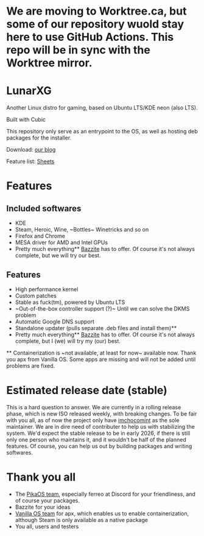 # We are moving to Worktree.ca, but some of our repository wuold stay here to use GitHub Actions. This repo will be in sync with the Worktree mirror.


# LunarXG
Another Linux distro for gaming, based on Ubuntu LTS/KDE neon (also LTS).

Built with Cubic

This repository only serve as an entrypoint to the OS, as well as hosting deb packages for the installer.

Download: [our blog](https://lunarxg.blogspot.com/)

Feature list: [Sheets](https://docs.google.com/spreadsheets/d/1wKk-0dvnGB0Ja7vv5-luP0XeHk3fN2zPTNZ8jDKoaEc/edit?usp=sharing)

# Features
## Included softwares
- KDE
- Steam, Heroic, Wine, ~Bottles~ Winetricks and so on
- Firefox and Chrome
- MESA driver for AMD and Intel GPUs
- Pretty much everything** [Bazzite](https://github.com/ublue-os/bazzite) has to offer. Of course it's not always complete, but we will try our best.


## Features
- High performance kernel
- Custom patches
- Stable as fuck(tm), powered by Ubuntu LTS
- ~Out-of-the-box controller support (?)~ Until we can solve the DKMS problem
- Automatic Google DNS support
- Standalone updater (pulls separate .deb files and install them)**
- Pretty much everything** [Bazzite](https://github.com/ublue-os/bazzite) has to offer. Of course it's not always complete, but I (we) will try my (our) best.

** Containerization is ~not available, at least for now~ available now. Thank you apx from Vanilla OS. Some apps are missing and will not be added until problems are fixed.

# Estimated release date (stable)
This is a hard question to answer. We are currently in a rolling release phase, which is new ISO released weekly, with breaking changes. To be fair with you all, as of now the project only have [imchocomint](https://github.com/imchocomint) as the sole maintainer. We are in dire need of contributer to help us with stabilizing the system. We'd expect the stable release to be in early 2026, if there is still only one person who maintains it, and it wouldn't be half of the planned features. Of course, you can help us out by building packages and writing softwares.

# Thank you all
- The [PikaOS team](https://wiki.pika-os.com/en/home), especially ferreo at Discord for your friendliness, and of course your packages.
- Bazzite for your ideas
- [Vanilla OS team](https://vanillaos.org/) for apx, which enables us to enable containerization, although Steam is only available as a native package
- You all, users and testers

